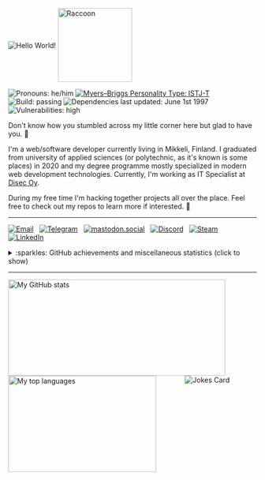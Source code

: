 <div>
    <img src="https://jhaiko.tech/kuvat/oie_cEqh0sjvGOAc.gif" align="center" alt="Hello World!" />
    <img src="https://media.giphy.com/media/oehyAgfgidCgg/source.gif" width="150" align="center" alt="Raccoon" />
</div>

<p>
    <img src="https://img.shields.io/static/v1?label=Pronouns&message=he%2Fhim&style=plastic&cacheSeconds=7200" alt="Pronouns: he/him" />
    <a href="https://www.16personalities.com/profiles/bd133a3a5dde2"><img src="https://img.shields.io/static/v1?label=Myers–Briggs Personality Type&message=ISTJ-T&style=plastic&cacheSeconds=7200" alt="Myers–Briggs Personality Type: ISTJ-T" /></a>
    <br />
    <img src="https://img.shields.io/static/v1?label=Build&message=passing&style=plastic&cacheSeconds=7200&color=success" alt="Build: passing" />
    <img src="https://img.shields.io/static/v1?label=Dependencies%20last%20updated&message=June%201st%201997&style=plastic&cacheSeconds=7200" alt="Dependencies last updated: June 1st 1997" />
    <br />
    <img src="https://img.shields.io/static/v1?label=Vulnerabilities&message=high&style=plastic&cacheSeconds=7200&color=red" alt="Vulnerabilities: high" />
</p>

Don't know how you stumbled across my little corner here but glad to have you. :wave:

I'm a web/software developer currently living in Mikkeli, Finland. I graduated from university of applied sciences (or polytechnic, as it's known is some places) in 2020 and my degree programme mostly specialized in modern web development technologies. Currently, I'm working as IT Specialist at [Disec Oy](https://disec.fi/ "Disec Oy").

During my free time I'm hacking together projects all over the place. Feel free to check out my repos to learn more if interested. 🙂

<!--<p>
    <img src="https://www.kissakala.fi/hitcounter/latest.svg" alt="??? page views" />
    <br />
    <sub><em>Because <b>of course</b> you need to have a view counter in your GitHub profile, amirite?</em></sub>
</p>-->

- - - -
<a align="left" href="mailto:hello@jhaiko.tech"><img src="https://img.shields.io/static/v1?label=&message=hello@jhaiko.tech&color=D44638&labelColor=C6C6C6&style=flat&logo=gmail" alt="Email" /></a>
&nbsp;
<a align="left" href="https://t.me/JakeRaccoon"><img src="https://img.shields.io/static/v1?label=&message=JakeRaccoon&color=0088cc&style=flat&logo=telegram" alt="Telegram" /></a>
&nbsp;
<a align="left" href="https://mastodon.social/@jakeRaccoon"><img src="https://img.shields.io/static/v1?label=&message=Jake%20Raccoon&color=1f232c&style=flat&logo=Mastodon" alt="mastodon.social" /></a>
&nbsp;
<a align="left" href="https://discordapp.com/users/400220327075905538"><img src="https://img.shields.io/static/v1?label=&message=JaHa1%237282&color=2C2F33&style=flat&logo=discord" alt="Discord" /></a>
&nbsp;
<a align="left" href="https://steamcommunity.com/id/hiilivety/"><img src="https://img.shields.io/static/v1?label=&message=DisasterMaster&color=1b2838&style=flat&logo=steam" alt="Steam" /></a>
&nbsp;
<a align="left" href="https://www.linkedin.com/in/janihaiko/"><img src="https://img.shields.io/static/v1?label=LinkedIn&message=41&style=social&logo=linkedin" alt="LinkedIn" /></a>

<details>
    <summary>:sparkles: GitHub achievements and miscellaneous statistics (click to show)</summary>
    <br />
    <img src="https://github-profile-trophy.vercel.app/?username=ojaha065&theme=gruvbox&margin-w=3&margin-h=3&no-frame=true" alt="GitHub Profile Trophy by ryo-ma" />
    <hr />
    <img src="https://gh-metrics.kissakala.fi/ojaha065?template=classic&base.indepth=true&repositories.forks=true&achievements=1&activity=1&calendar=1&gists=1&people=1&starlists=1&stars=1&topics=1&fortune=1&base=header%2C%20activity%2C%20community%2C%20repositories%2C%20metadata&base.indepth=true&base.hireable=false&base.skip=false&topics=false&topics.mode=icons&topics.sort=stars&topics.limit=15&stars=false&stars.limit=4&people=false&people.limit=24&people.identicons=false&people.identicons.hide=false&people.size=28&people.types=followers%2C%20following&people.thanks=octocat&people.shuffle=true&starlists=false&starlists.limit=5&starlists.limit.repositories=5&starlists.languages=false&starlists.limit.languages=8&starlists.shuffle.repositories=true&calendar=false&calendar.limit=5&achievements=false&achievements.threshold=C&achievements.secrets=true&achievements.display=detailed&achievements.limit=0&activity=false&activity.limit=5&activity.load=300&activity.days=100&activity.visibility=all&activity.timestamps=true&activity.filter=all&gists=false&fortune=false&config.timezone=Europe%2FHelsinki&config.twemoji=true&config.octicon=true&v=2" alt="GitHub Metrics" />
</details>

- - - -

<img align="left" width="440" height="195" src="https://github-readme-stats.vercel.app/api?username=ojaha065&count_private=true&show_icons=true&theme=gruvbox&include_all_commits=true&hide=prs" alt="My GitHub stats" />
<img align="left" height="195" width="300" src="https://github-readme-stats.vercel.app/api/top-langs/?username=ojaha065&hide=ShaderLab,GLSL,HLSL&langs_count=10&layout=compact&hide_border=true&theme=gruvbox" alt="My top languages" />

<p align="center"><img src="https://readme-jokes.vercel.app/api?v=2" alt="Jokes Card" /></p>
